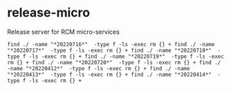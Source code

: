 # release-micro
Release server for RCM micro-services

`
find ./ -name "*20220716*"  -type f -ls -exec rm {} +
find ./ -name "*20220717*"  -type f -ls -exec rm {} +
find ./ -name "*20220718*"  -type f -ls -exec rm {} +
find ./ -name "*20220719*"  -type f -ls -exec rm {} +
find ./ -name "*20220720*"  -type f -ls -exec rm {} +
find ./ -name "*20220412*"  -type f -ls -exec rm {} +
find ./ -name "*20220413*"  -type f -ls -exec rm {} +
find ./ -name "*20220414*"  -type f -ls -exec rm {} +
`